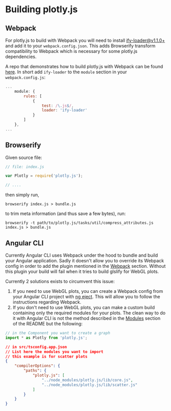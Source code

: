 # Building plotly.js

## Webpack

For plotly.js to build with Webpack you will need to install [ify-loader@v1.1.0+](https://github.com/hughsk/ify-loader) and add it to your `webpack.config.json`. This adds Browserify transform compatibility to Webpack which is necessary for some plotly.js dependencies.

A repo that demonstrates how to build plotly.js with Webpack can be found [here](https://github.com/plotly/plotly-webpack). In short add `ify-loader` to the `module` section in your `webpack.config.js`:

```js
...
    module: {
        rules: [
            {
                test: /\.js$/,
                loader: 'ify-loader'
            }
        ]
    },
...
```

## Browserify

Given source file:

```js
// file: index.js

var Plotly = require('plotly.js');

// ....
```

then simply run,


```
browserify index.js > bundle.js
```

to trim meta information (and thus save a few bytes), run:


```
browserify -t path/to/plotly.js/tasks/util/compress_attributes.js index.js > bundle.js
```

## Angular CLI

Currently Angular CLI uses Webpack under the hood to bundle and build your Angular application.
Sadly it doesn't allow you to override its Webpack config in order to add the plugin mentioned in the [Webpack](#webpack) section.
Without this plugin your build will fail when it tries to build glslify for WebGL plots.

Currently 2 solutions exists to circumvent this issue:

1) If you need to use WebGL plots, you can create a Webpack config from your Angular CLI project with [ng eject](https://github.com/angular/angular-cli/wiki/eject). This will allow you to follow the instructions regarding Webpack.
2) If you don't need to use WebGL plots, you can make a custom build containing only the required modules for your plots. The clean way to do it with Angular CLI is not the method described in the [Modules](https://github.com/plotly/plotly.js/blob/master/README.md#modules) section of the README but the following:

```typescript
// in the Component you want to create a graph
import * as Plotly from 'plotly.js';
```

```json
// in src/tsconfig.app.json
// List here the modules you want to import
// this example is for scatter plots
{
    "compilerOptions": {
        "paths": {
            "plotly.js": [
                "../node_modules/plotly.js/lib/core.js",
                "../node_modules/plotly.js/lib/scatter.js"
            ]
        }
    }
}
```
